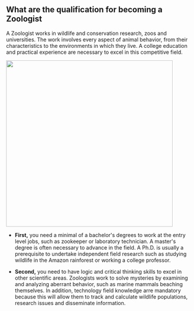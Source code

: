 ## What are the qualification for becoming a Zoologist

A Zoologist works in wildlife and conservation research, zoos and universities. The work involves every aspect of animal behavior, from their characteristics to the environments in which they live. A college education and practical experience are necessary to excel in this competitive field.

<img src="https://www.allamericanspeakers.com/blog/wp-content/uploads/2017/10/Jack-Hanna.jpg" width="450"/>

 *  **First,** you need a minimal of a bachelor's degrees to work at the entry level jobs, such as zookeeper or laboratory technician. A master's degree is often necessary to advance in the field.  A Ph.D. is usually a prerequisite to undertake independent field research such as studying wildlife in the Amazon rainforest or working a college professor.

 *  **Second,** you need to have logic and critical thinking skills to excel in other scientific areas. Zoologists work to solve mysteries by examining and analyzing aberrant behavior, such as marine mammals beaching themselves. In addition, technology field knowledge arre mandatory because this will allow them to track and calculate wildlife populations, research issues and disseminate information.